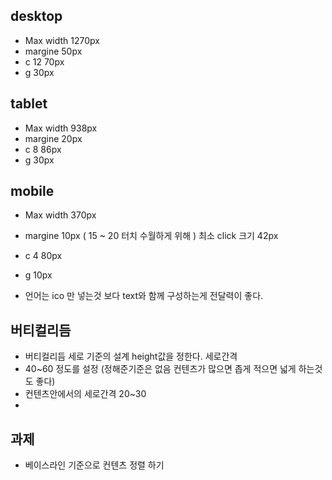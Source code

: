 ## desktop 
- Max width 1270px 
- margine 50px
- c 12 70px
- g 30px
## tablet 
- Max width 938px 
- margine 20px
- c 8 86px
- g 30px
## mobile 
- Max width 370px 
- margine 10px ( 15 ~ 20 터치 수월하게 위해 ) 최소 click 크기 42px
- c 4 80px
- g 10px

- 언어는 ico 만 넣는것 보다  text와 함께 구성하는게 전달력이 좋다. 
## 버티컬리듬
- 버티컬리듬 세로 기준의 설계 height값을 정한다. 세로간격 
- 40~60 정도를 설정 (정해준기준은 없음 컨텐츠가 많으면 좁게 적으면 넓게 하는것도 좋다)
- 컨텐츠안에서의 세로간격 20~30 
- 
## 과제 
- 베이스라인 기준으로 컨텐츠 정렬 하기 


